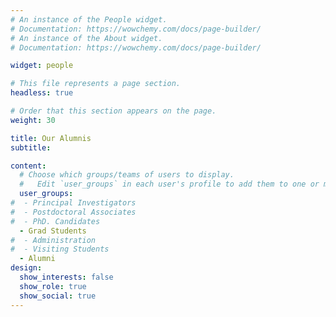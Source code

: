 ```yaml
---
# An instance of the People widget.
# Documentation: https://wowchemy.com/docs/page-builder/
# An instance of the About widget.
# Documentation: https://wowchemy.com/docs/page-builder/

widget: people

# This file represents a page section.
headless: true

# Order that this section appears on the page.
weight: 30

title: Our Alumnis
subtitle:

content:
  # Choose which groups/teams of users to display.
  #   Edit `user_groups` in each user's profile to add them to one or more of these groups.
  user_groups:
#  - Principal Investigators
#  - Postdoctoral Associates
#  - PhD. Candidates
  - Grad Students
#  - Administration
#  - Visiting Students
  - Alumni
design:
  show_interests: false
  show_role: true
  show_social: true
---
```

